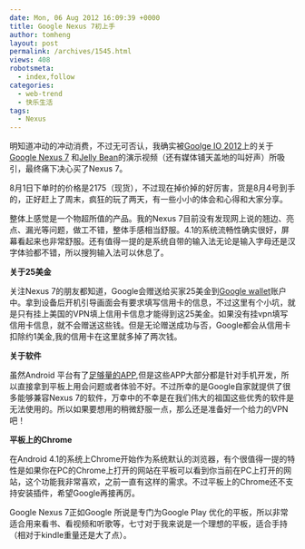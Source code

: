 ```yaml
---
date: Mon, 06 Aug 2012 16:09:39 +0000
title: Google Nexus 7初上手
author: tomheng
layout: post
permalink: /archives/1545.html
views: 408
robotsmeta:
  - index,follow
categories:
  - web-trend
  - 快乐生活
tags:
  - Nexus
---
```

明知道冲动的冲动消费，不过无可否认，我确实被[Goolge IO 2012][1]上的关于[Google Nexus 7][2] 和[Jelly Bean][3]的演示视频（还有媒体铺天盖地的叫好声）所吸引，最终痛下决心买了Nexus 7。

8月1日下单时的价格是2175（现货），不过现在掉价掉的好厉害，货是8月4号到手的，正好赶上了周末，疯狂的玩了两天，有一些小小的体会和心得和大家分享。

整体上感觉是一个物超所值的产品。我的Nexus 7目前没有发现网上说的翘边、亮点、漏光等问题，做工不错，整体手感相当舒服。4.1的系统流畅性确实很好，屏幕看起来也非常舒服。还有值得一提的是系统自带的输入法无论是输入字母还是汉字体验都不错，所以搜狗输入法可以休息了。

**关于25美金**

关注Nexus 7的朋友都知道，Google会赠送给买家25美金到[Google wallet][4]账户中。拿到设备后开机引导画面会有要求填写信用卡的信息，不过这里有个小坑，就是只有挂上美国的VPN填上信用卡信息才能得到这25美金。如果没有挂vpn填写信用卡信息，就不会赠送这些钱。但是无论赠送成功与否，Google都会从信用卡扣除约1美金,我的信用卡在这里就多掉了两次钱。

**关于软件**

虽然Android 平台有了[足够量的APP][5],但是这些APP大部分都是针对手机开发，所以直接拿到平板上用会问题或者体验不好。不过所幸的是Google自家就提供了很多能够兼容Nexus 7的软件，万幸中的不幸是在我们伟大的祖国这些优秀的软件是无法使用的。所以如果要想用的稍微舒服一点，那么还是准备好一个给力的VPN吧！

**平板上的Chrome**

在Android 4.1的系统上Chrome开始作为系统默认的浏览器，有个很值得一提的特性是如果你在PC的Chrome上打开的网站在平板可以看到你当前在PC上打开的网站，这个功能我非常喜欢，之前一直有这样的需求。不过平板上的Chrome还不支持安装插件，希望Google再接再厉。

Google Nexus 7正如Google 所说是专门为Google Play 优化的平板，所以非常适合用来看书、看视频和听歌等，七寸对于我来说是一个理想的平板，适合手持（相对于kindle重量还是大了点）。

&nbsp;

&nbsp;

 [1]: http://www.youtube.com/watch?v=VuC0i4xTyrI
 [2]: http://www.google.com/nexus/#/7
 [3]: https://developer.android.com/about/versions/jelly-bean.html
 [4]: http://www.google.com/wallet/
 [5]: http://cn.engadget.com/2012/02/27/google-450-000-android-apps-now-available-to-300-million-device/ "Android Market App 数量到达 45 万，Google 进入新的里程碑"
